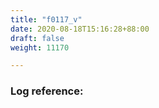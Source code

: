 ```yaml
---
title: "f0117_v"
date: 2020-08-18T15:16:28+88:00
draft: false
weight: 11170

---
```


### Log reference: <no value>

```
